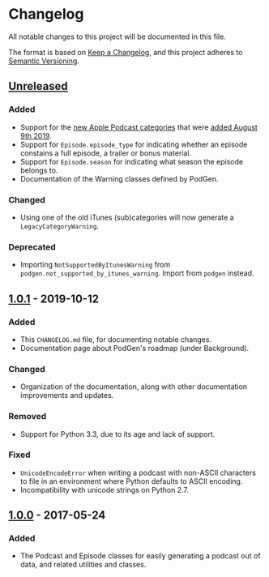 # Changelog

All notable changes to this project will be documented in this file.

The format is based on [Keep a Changelog](https://keepachangelog.com/en/1.1.0/),
and this project adheres to [Semantic Versioning](https://semver.org/spec/v2.0.0.html).

## [Unreleased]
### Added

- Support for the [new Apple Podcast categories][category-new-2019] that were [added August 9th 2019][category-published-2019].
- Support for `Episode.episode_type` for indicating whether an episode 
  constains a full episode, a trailer or bonus material.
- Support for `Episode.season` for indicating what season the episode belongs 
  to.
- Documentation of the Warning classes defined by PodGen.

[category-new-2019]: https://podnews.net/article/apple-changed-podcast-categories-2019
[category-published-2019]: https://itunespartner.apple.com/podcasts/whats-new/100002598

### Changed

- Using one of the old iTunes (sub)categories will now generate a `LegacyCategoryWarning`.

### Deprecated

- Importing `NotSupportedByItunesWarning` from `podgen.not_supported_by_itunes_warning`. Import from `podgen` instead.


## [1.0.1] - 2019-10-12
### Added

- This `CHANGELOG.md` file, for documenting notable changes.
- Documentation page about PodGen's roadmap (under Background).

### Changed

- Organization of the documentation, along with other documentation
  improvements and updates.

### Removed

- Support for Python 3.3, due to its age and lack of support.

### Fixed

- `UnicodeEncodeError` when writing a podcast with non-ASCII characters to file
  in an environment where Python defaults to ASCII encoding.
- Incompatibility with unicode strings on Python 2.7.


## [1.0.0] - 2017-05-24
### Added

- The Podcast and Episode classes for easily generating a podcast out of data,
  and related utilities and classes.

[Unreleased]: https://github.com/tobinus/python-podgen/compare/v1.0.1...develop
[1.0.1]: https://github.com/tobinus/python-podgen/compare/v1.0.0...v1.0.1
[1.0.0]: https://github.com/tobinus/python-podgen/compare/290045ac...v1.0.0
